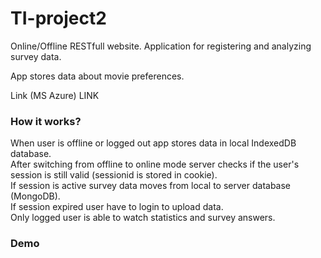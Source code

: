 # TI-project2
Online/Offline RESTfull website. Application for registering and analyzing survey data.

App stores data about movie preferences.

Link (MS Azure) LINK


<h3>How it works?</h3>
When user is offline or logged out app stores data in local IndexedDB database. <br>
After switching from offline to online mode server checks if the user's session is still valid (sessionid is stored in cookie). <br>
If session is active survey data moves from local to server database (MongoDB). <br>
If session expired user have to login to upload data. <br>
Only logged user is able to watch statistics and survey answers. <br>

<h3>Demo</h3>
